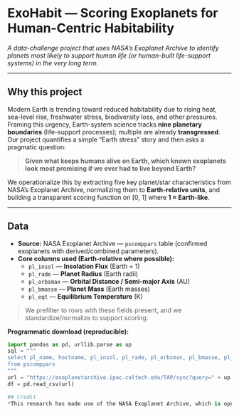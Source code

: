 # ExoHabit — Scoring Exoplanets for Human-Centric Habitability

*A data-challenge project that uses NASA’s Exoplanet Archive to identify planets most likely to support human life (or human-built life-support systems) in the very long term.*

---

## Why this project

Modern Earth is trending toward reduced habitability due to rising heat, sea-level rise, freshwater stress, biodiversity loss, and other pressures. Framing this urgency, Earth-system science tracks **nine planetary boundaries** (life-support processes); multiple are already **transgressed**. Our project quantifies a simple “Earth stress” story and then asks a pragmatic question:

> **Given what keeps humans alive on Earth, which known exoplanets look most promising if we ever had to live beyond Earth?**

We operationalize this by extracting five key planet/star characteristics from NASA’s Exoplanet Archive, normalizing them to **Earth-relative units**, and building a transparent scoring function on \[0, 1\] where **1 ≈ Earth-like**.

---

## Data

- **Source:** NASA Exoplanet Archive — `pscomppars` table (confirmed exoplanets with derived/combined parameters).
- **Core columns used (Earth-relative where possible):**
  - `pl_insol` — **Insolation Flux** (Earth = 1)
  - `pl_rade` — **Planet Radius** (Earth radii)
  - `pl_orbsmax` — **Orbital Distance / Semi-major Axis** (AU)
  - `pl_bmasse` — **Planet Mass** (Earth masses)
  - `pl_eqt` — **Equilibrium Temperature** (K)

> We prefilter to rows with these fields present, and we standardize/normalize to support scoring.

**Programmatic download (reproducible):**
```python
import pandas as pd, urllib.parse as up
sql = """
select pl_name, hostname, pl_insol, pl_rade, pl_orbsmax, pl_bmasse, pl_eqt
from pscomppars
"""
url = "https://exoplanetarchive.ipac.caltech.edu/TAP/sync?query=" + up.quote_plus(sql) + "&format=csv"
df = pd.read_csv(url)

## Credit
*This research has made use of the NASA Exoplanet Archive, which is operated by the California Institute of Technology, under contract with the National Aeronautics and Space Administration under the Exoplanet Exploration Program.*
